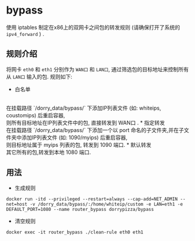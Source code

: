 # bypass
使用 iptables 制定在x86上的双网卡之间包的转发规则 (请确保打开了系统的 `ipv4_forward` ) .

## 规则介绍
将网卡 `eth0` 和 `eth1` 分别作为 `WAN口` 和 `LAN口`, 通过筛选包的目标地址来控制所有从 `LAN口` 输入的包.
规则如下:
* 白名单
</br>
在挂载路径 `/dorry_data/bypass/` 下添加IP列表文件 (如: whiteips, coustomips) 后重启容器,
</br>
则所有目标地址在IP列表文件中的包, 直接转发到 WAN口 .
* 指定转发
</br>
在挂载路径 `/dorry_data/bypass/` 下添加一个以 port 命名的子文件夹,并在子文件夹中添加IP列表文件 (如: 1090/myips) 后重启容器,
</br>
则目标地址属于 myips 列表的包, 转发到 1090 端口.
* 默认转发
</br>
其它所有的包,转发到本地 1080 端口.

## 用法
* 生成规则
```
docker run -itd --privileged --restart=always --cap-add=NET_ADMIN --net=host -v /dorry_data/bypass/:/home/whiteip/custom -e LAN=eth1 -e DEFAULT_PORT=1080 --name router_bypass dorrypizza/bypass
```
* 清空规则
```
docker exec -it router_bypass ./clean-rule eth0 eth1
```
